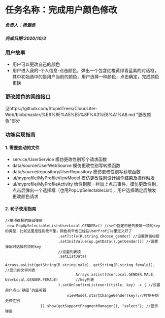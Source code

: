 # 任务名称：完成用户颜色修改
##### 负责人：杨涵丞
##### 完成日期:2020/10/3

### 用户故事
- 用户可以更改自己的颜色
- 用户进入我的-个人信息-点击颜色，弹出一个包含红橙黄绿青蓝紫的对话框，其中初始选中的是用户当前的颜色，用户选择一种颜色，点击确定，完成颜色更换

### 更改颜色的网络接口
见https://github.com/StupidTrees/CloudLiter-Web/blob/master/%E6%8E%A5%E5%8F%A3%E8%A1%A8.md
“更改颜色”部分

### 功能实现指南

#### 1. 需要变动的文件
- service/UserService 模仿更改性别写个请求函数
- data/source/UserWebSource 模仿更改性别写转换函数
- data/source/repository/UserRepository 模仿更改性别写获取函数
- ui/myprofile/MyProfileViewModel 模仿更改性别设计操作结果及操作触发
- ui/myprofile/MyProfileActivity 给性别那一栏加上点击事件，模仿更改性别，点击后弹出一个选择框（也用PopUpSelectableList），用户选择确定后触发更改颜色请求

#### 2. 轮子使用指南
```
//单项选择的底部弹窗
 new PopUpSelectableList<UserLocal.GENDER>() //<>中指定的是列表每一项的key的类型，比如这里是性别枚举型。颜色枚举也已经在UserProfile里定义好了
                        .setTitle(R.string.choose_gender) //设置弹窗标题
                        .setInitValue(up.getData().getGender()) //设置弹出时选择的项的key
                        //设置列表项
                        .setListData( 
                                Arrays.asList(getString(R.string.male), getString(R.string.female)), //显示的文字列表
                                Arrays.asList(UserLocal.GENDER.MALE, UserLocal.GENDER.FEMALE)        //key列表
                        ).setOnConfirmListener((title, key) -> { //设置用户点击‘确定’的监听器
                            viewModel.startChangeGender(key);//控制开始更换性别
                }).show(getSupportFragmentManager(), "select"); //显示弹窗
```